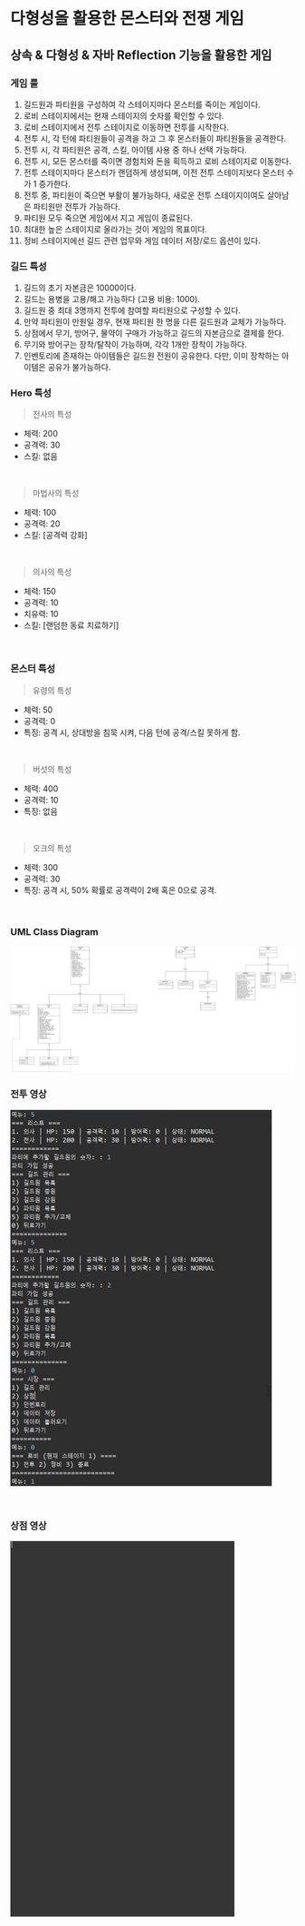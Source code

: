 # 다형성을 활용한 몬스터와 전쟁 게임

## 상속 & 다형성 & 자바 Reflection 기능을 활용한 게임

### 게임 룰

1. 길드원과 파티원을 구성하여 각 스테이지마다 몬스터를 죽이는 게임이다. </br>
2. 로비 스테이지에서는 현재 스테이지의 숫자를 확인할 수 있다. </br>
3. 로비 스테이지에서 전투 스테이지로 이동하면 전투를 시작한다. </br>
4. 전투 시, 각 턴에 파티원들이 공격을 하고 그 후 몬스터들이 파티원들을 공격한다. </br>
3. 전투 시, 각 파티원은 공격, 스킬, 아이템 사용 중 하나 선택  가능하다.</br>
4. 전투 시, 모든 몬스터를 죽이면 경험치와 돈을 획득하고 로비 스테이지로 이동한다.</br>
5. 전투 스테이지마다 몬스터가 랜덤하게 생성되며, 이전 전투 스테이지보다 몬스터 수가 1 증가한다. </br>
4. 전투 중, 파티원이 죽으면 부활이 불가능하다, 새로운 전투 스테이지이여도 살아남은 파티원만 전투가 가능하다.</br>
5. 파티원 모두 죽으면 게임에서 지고 게임이 종료된다.</br>
6. 최대한 높은 스테이지로 올라가는 것이 게임의 목표이다.</br>
7. 정비 스테이지에선 길드 관련 업무와 게임 데이터 저장/로드 옵션이 있다.

### 길드 특성
1. 길드의 초기 자본금은 10000이다.</br>
2. 길드는 용병을 고용/해고 가능하다 (고용 비용: 1000).</br>
3. 길드원 중 최대 3명까지 전투에 참여할 파티원으로 구성할 수 있다.</br>
4. 만약 파티원이 만원일 경우, 현재 파티원 한 명을 다른 길드원과 교체가 가능하다. </br>
5. 상점에서 무기, 방어구, 물약이 구매가 가능하고 길드의 자본금으로 결제를 한다.<br/>
5. 무기와 방어구는 장착/탈착이 가능하며, 각각 1개만 장착이 가능하다.</br>
6. 인벤토리에 존재하는 아이템들은 길드원 전원이 공유한다. 다만, 이미 장착하는 아이템은 공유가 불가능하다.</br>


### Hero 특성

> 전사의 특성
- 체력: 200</br>
- 공격력: 30</br>
- 스킬: 없음</br>
</br>

> 마법사의 특성
- 체력: 100</br>
- 공격력: 20</br>
- 스킬: [공격력 강화]</br>
</br>

> 의사의 특성
- 체력: 150</br>
- 공격력: 10</br>
- 치유력: 10</br>
- 스킬: [랜덤한 동료 치료하기]</br>
</br>

### 몬스터 특성

> 유령의 특성
- 체력: 50</br>
- 공격력: 0</br>
- 특징: 공격 시, 상대방을 침묵 시켜, 다음 턴에 공격/스킬 못하게 함.</br>
</br>

> 버섯의 특성
- 체력: 400</br>
- 공격력: 10</br>
- 특징: 없음</br>
</br>

> 오크의 특성
- 체력: 300</br>
- 공격력: 30</br>
- 특징: 공격 시, 50% 확률로 공격력이 2배 혹은 0으로 공격.</br>
</br>

### UML Class Diagram
<img src="https://github.com/typoscript/polyGame/blob/main/images/class_diagram.jpg" />

</br>

### 전투 영상
![a](https://github.com/typoscript/polyGame/blob/main/images/battle.gif)

</br>

### 상점 영상
![a](https://github.com/typoscript/polyGame/blob/main/images/market.gif)
